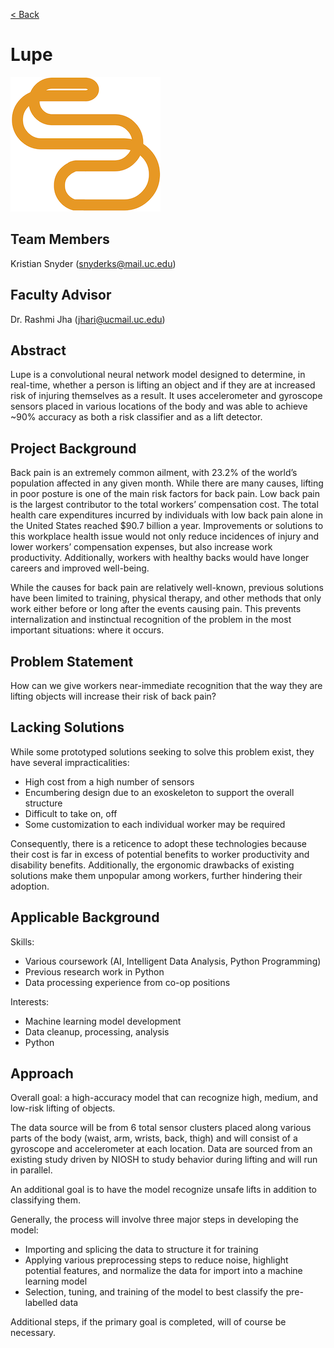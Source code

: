 [< Back](../README.md)

# Lupe

![](/resources/lupe.png)

## Team Members

Kristian Snyder (snyderks@mail.uc.edu)

## Faculty Advisor

Dr. Rashmi Jha (jhari@ucmail.uc.edu)

## Abstract

Lupe is a convolutional neural network model designed to determine, in real-time, whether a person is lifting an object and if they are at increased risk of injuring themselves as a result. It uses accelerometer and gyroscope sensors placed in various locations of the body and was able to achieve ~90% accuracy as both a risk classifier and as a lift detector.

## Project Background

Back pain is an extremely common ailment, with 23.2% of the world’s population
affected in any given month. While there are many causes, lifting in poor
posture is one of the main risk factors for back pain. Low back pain is the
largest contributor to the total workers’ compensation cost. The total health
care expenditures incurred by individuals with low back pain alone in the United
States reached $90.7 billion a year. Improvements or solutions to this workplace
health issue would not only reduce incidences of injury and lower workers’
compensation expenses, but also increase work productivity.  Additionally,
workers with healthy backs would have longer careers and improved well-being.

While the causes for back pain are relatively well-known, previous solutions
have been limited to training, physical therapy, and other methods that only
work either before or long after the events causing pain. This prevents
internalization and instinctual recognition of the problem in the most important
situations: where it occurs.

## Problem Statement

How can we give workers near-immediate recognition that the way they are lifting
objects will increase their risk of back pain?

## Lacking Solutions

While some prototyped solutions seeking to solve this problem exist, they have
several impracticalities:

- High cost from a high number of sensors
- Encumbering design due to an exoskeleton to support the overall structure
- Difficult to take on, off
- Some customization to each individual worker may be required

Consequently, there is a reticence to adopt these technologies because their
cost is far in excess of potential benefits to worker productivity and
disability benefits. Additionally, the ergonomic drawbacks of existing solutions
make them unpopular among workers, further hindering their adoption.

## Applicable Background

Skills:

- Various coursework (AI, Intelligent Data Analysis, Python Programming)
- Previous research work in Python
- Data processing experience from co-op positions

Interests:

- Machine learning model development
- Data cleanup, processing, analysis
- Python

## Approach

Overall goal: a high-accuracy model that can recognize high, medium, and
low-risk lifting of objects.

The data source will be from 6 total sensor clusters placed along various parts
of the body (waist, arm, wrists, back, thigh) and will consist of a gyroscope
and accelerometer at each location. Data are sourced from an existing study
driven by NIOSH to study behavior during lifting and will run in parallel.

An additional goal is to have the model recognize unsafe lifts in addition to classifying them.

Generally, the process will involve three major steps in developing the model:

- Importing and splicing the data to structure it for training
- Applying various preprocessing steps to reduce noise, highlight potential
  features, and normalize the data for import into a machine learning model
- Selection, tuning, and training of the model to best classify the pre-labelled
  data

Additional steps, if the primary goal is completed, will of course be necessary.
